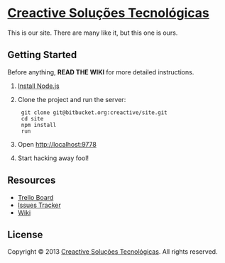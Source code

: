 # [Creactive Soluções Tecnológicas](http://creactive.com.br)

This is our site. There are many like it, but this one is ours.


## Getting Started

Before anything, **READ THE WIKI** for more detailed instructions.

1. [Install Node.js](http://nodejs.org/)

1. Clone the project and run the server:

        git clone git@bitbucket.org:creactive/site.git
        cd site
	    npm install
	    run

1. Open [http://localhost:9778](http://localhost:9778)

1. Start hacking away fool!


## Resources

* [Trello Board](https://trello.com/b/4CrYalhI)
* [Issues Tracker](https://bitbucket.org/creactive/site/issues)
* [Wiki](https://bitbucket.org/creactive/site/wiki)


## License

Copyright &copy; 2013 [Creactive Soluções Tecnológicas](http://creactive.com.br). All rights reserved.
